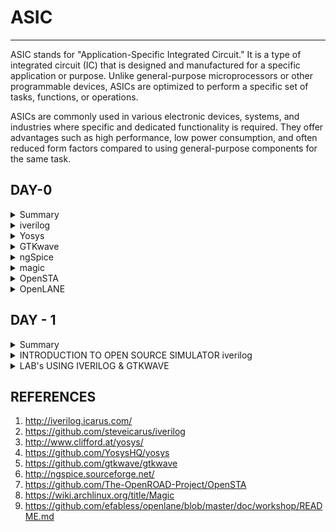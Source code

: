 # ASIC

---
ASIC stands for "Application-Specific Integrated Circuit." It is a type of integrated circuit (IC) that is designed and manufactured for a specific application or purpose. Unlike general-purpose microprocessors or other programmable devices, ASICs are optimized to perform a specific set of tasks, functions, or operations.

ASICs are commonly used in various electronic devices, systems, and industries where specific and dedicated functionality is required. They offer advantages such as high performance, low power consumption, and often reduced form factors compared to using general-purpose components for the same task.

## DAY-0
<details>
 <summary> Summary</summary>

 ---
 For this course there will be various tools required that can be downloaded using the commands given below in LINUX (UBUNTU).
  </details>
<details>
  <summary>iverilog</summary>

 ---
IVERilog (Icarus Verilog) is an open-source hardware description language (HDL) simulator. It is used for designing and testing digital circuits using hardware description languages such as Verilog. Verilog is a hardware description language used to model and simulate digital circuits, particularly in the field of digital design and electronic engineering. Steps to install iverilog are given below ;

  ```
sudo apt-get install iverilog

  ```
Results-->

---

![Screenshot from 2023-07-31 10-44-58](https://github.com/akul-star/ASIC/assets/75561390/359628ab-fb18-4272-8d09-a19abffc4199)


</details>

<details>
  <summary>Yosys</summary>

 ---
Yosys is an open-source framework for Verilog RTL (Register Transfer Level) synthesis. RTL synthesis is the process of transforming a high-level hardware description (typically written in a hardware description language like Verilog) into a lower-level representation that can be used to implement the design on hardware devices such as FPGAs (Field-Programmable Gate Arrays) or ASICs (Application-Specific Integrated Circuits).

Yosys provides a suite of tools that enable the synthesis and optimization of digital designs. Some of the key features and functionalities of Yosys include:

1. **RTL Synthesis:** Yosys takes Verilog input files describing digital designs and synthesizes them into a gate-level netlist, which represents the logical connections 
   and components of the design.
   
2. **Logic Optimization:** Yosys performs various optimizations on the design, such as technology mapping, logic minimization, and resource sharing, to produce a more 
   efficient and compact representation.

3. **Technology Mapping:** Yosys maps the logical components of the design to the specific cells or resources available in a target FPGA or ASIC technology library.

4. **Hierarchical Design:** Yosys supports hierarchical design, allowing for the synthesis of complex designs composed of multiple modules or sub-modules.

5. **Scripting and Automation:** Yosys can be controlled through scripts, which enables designers to automate the synthesis process and customize optimization steps.

6. **Open Source and Community-Driven:** Yosys is an open-source project with an active community of developers and users who contribute to its development and improvement.

Yosys is particularly popular in the field of digital design and electronic engineering, especially among FPGA and ASIC designers. It provides an alternative to proprietary synthesis tools and allows designers to have more control and transparency over the synthesis process.

To use Yosys, you typically write Verilog code to describe your digital design, use Yosys's command-line interface or scripting capabilities to run the synthesis process, and then generate output files that can be used for further steps in the hardware design flow.

```
$ git clone https://github.com/YosysHQ/yosys.git
$ cd yosys-master 
$ sudo apt install make (If make is not installed please install it) 
$ sudo apt-get install build-essential clang bison flex \
    libreadline-dev gawk tcl-dev libffi-dev git \
    graphviz xdot pkg-config python3 libboost-system-dev \
    libboost-python-dev libboost-filesystem-dev zlib1g-dev
$ make config-gcc
$ make 
$ sudo make install
```
Results -->

---
![Screenshot from 2023-07-31 10-51-37](https://github.com/akul-star/ASIC/assets/75561390/6a941985-55f7-436d-b96c-30883cbe1ebf)

Success

</details>

<details>

  <summary>GTKwave</summary>

 ---
GTKWave is an open-source waveform viewer used to visualize and analyze the simulation results of digital circuits. It is often used in conjunction with digital design and hardware description languages (HDLs) like Verilog or VHDL to visualize the behavior of digital signals over time. GTKWave provides a graphical representation of simulation waveforms, making it easier to debug and analyze the functionality of digital designs.

Key features of GTKWave include:

1. **Waveform Visualization:** GTKWave displays waveforms showing the behavior of digital signals over time, making it easier to identify signal transitions, timing 
   relationships, and other characteristics.

2. **Hierarchical Display:** It supports hierarchical display of waveforms, allowing you to expand and collapse hierarchical blocks to focus on specific parts of the 
    design.

3. **Zooming and Navigation:** You can zoom in and out on specific parts of the waveform and navigate through different parts of the simulation.

4. **Signal Highlighting:** GTKWave allows you to highlight and annotate specific signal transitions for easier analysis.

5. **Cross-Probing:** It supports cross-probing between source code and waveforms, enabling you to trace signals back to their corresponding locations in the design source 
   code.
   
6. **Support for Various File Formats:** GTKWave can read simulation output files in different formats, including VCD (Value Change Dump), FST (Fast Signal Trace), and 
   others.   
  

  ```
Steps to install gtkwave
sudo apt update
sudo apt install gtkwave
 ```
Results --->  

---

 ![Screenshot from 2023-07-31 11-13-17](https://github.com/akul-star/ASIC/assets/75561390/7a69c7e6-442e-4514-ad08-2d84bd9ec26b)

 Success
</details>

<details>
  <summary>ngSpice</summary>
  
  ---
  NGSPICE is an open-source mixed-level/mixed-signal electronic circuit simulator. It is used for simulating and analyzing the behavior of analog, digital, and mixed-signal circuits. NGSPICE allows engineers, researchers, and students to model and test electronic circuits before physical implementation, aiding in design verification, testing, and optimization.

Key features of NGSPICE include:
1. **Circuit Simulation:** NGSPICE can simulate various types of electronic circuits, including analog, digital, and mixed-signal designs.

2. **Component Models:** It supports a wide range of built-in models for electronic components such as resistors, capacitors, inductors, transistors, diodes, and 
    operational amplifiers.

3. **Interactive and Batch Modes:** NGSPICE can be used in both interactive mode (command-line interface) and batch mode (running scripts).

4. **Transient Analysis:** NGSPICE can perform transient analysis, which simulates circuit behavior over time, showing signal waveforms and dynamic responses.

6. **AC and DC Analysis:** It supports AC analysis (frequency domain) and DC analysis (steady-state behavior).

7. **Monte Carlo Analysis:** NGSPICE can perform Monte Carlo analysis to account for component tolerances and variations.

8. **Parameter Sweeps:** It allows for parameter sweeps to analyze circuit behavior under varying conditions.
  ```
After downloading the tarball from https://sourceforge.net/projects/ngspice/files/ to a local directory, unpack it using:
$ tar -zxvf ngspice-37.tar.gz
$ cd ngspice-37
$ mkdir release
$ cd release
$ ../configure  --with-x --with-readline=yes --disable-debug
$ make
$ sudo make install

  ```
RESULTS --->
---
  ![Screenshot from 2023-07-31 11-21-50](https://github.com/akul-star/ASIC/assets/75561390/5001e4cd-b6a1-494b-8c9a-91042359996a)
  
  Success
</details>

<details>
  <summary>magic</summary>

***  
"Magic" refers to a popular open-source layout tool used for physical design and layout of integrated circuits. Magic is primarily used for designing layouts of digital and analog integrated circuits at the transistor level, which includes placing and routing of individual transistors and components.

Magic provides a platform for designing and verifying the physical representation of digital circuits before they are fabricated. It allows designers to visualize, edit, and manipulate various layout aspects, including transistor placement, interconnect routing, metal layers, vias, and more. The tool is especially useful for custom IC design and is often employed in academic and research settings.

Magic is often used in conjunction with other tools in the IC design flow to ensure that the layout meets certain design rules, constraints, and performance requirements.

```
$   sudo apt-get install m4
$   sudo apt-get install tcsh
$   sudo apt-get install csh
$   sudo apt-get install libx11-dev
$   sudo apt-get install tcl-dev tk-dev
$   sudo apt-get install libcairo2-dev
$   sudo apt-get install mesa-common-dev libglu1-mesa-dev
$   sudo apt-get install libncurses-dev
git clone https://github.com/RTimothyEdwards/magic
cd magic
./configure
make
make install

```
Results --->

***
![Screenshot from 2023-07-31 11-28-33](https://github.com/akul-star/ASIC/assets/75561390/9ca6cf83-181f-4f0d-a162-f88aba0b6ca5)

Success.

</details>

<details>
  <summary>OpenSTA</summary>
  
  ***
  OPENSTA, or Open Source Static Timing Analysis, is an open-source software tool used in the field of VLSI (Very Large Scale Integration) design for performing static timing analysis. Static timing analysis is a crucial step in digital design where the timing behavior of a digital circuit is analyzed to ensure that the circuit meets its performance requirements, such as setup and hold times, clock skew, and overall timing constraints.

OPENSTA is designed to analyze the timing characteristics of a digital circuit's design, helping designers identify potential timing violations, optimize the circuit's performance, and ensure that the design meets its timing goals. Static timing analysis plays a key role in verifying the correct functionality and performance of digital designs before they are fabricated. I installed and built OpenSTA (including the needed packages) using the following commands:
  ```
sudo apt-get install cmake clang gcctcl swig bison flex
git clone https://github.com/The-OpenROAD-Project/OpenSTA.git
cd OpenSTA
mkdir build
cd build
cmake ..
make
```
Below is the screenshot showing sucessful installation:
![OpenSTA](https://github.com/akul-star/ASIC/assets/75561390/e040b4ad-3704-4eb6-a2a1-66cb3050493d)

Success

</details>

<details>
  <summary>OpenLANE</summary>
  
---  
OpenLANE is an open-source ASIC (Application-Specific Integrated Circuit) design flow and methodology that aims to automate and streamline various steps of the digital chip design process. It is a complete RTL-to-GDSII (Register Transfer Level to GDSII layout) flow that encompasses various stages of design, including synthesis, floorplanning, placement, routing, and final layout generation. OpenLANE is designed to make ASIC design more accessible, efficient, and collaborative.

Key features and components of OpenLANE include:
RTL-to-GDSII Flow: OpenLANE provides an integrated, end-to-end design flow, starting from RTL code and resulting in a manufacturable GDSII layout.

1. **Automated Design Steps:** It automates many design steps, including synthesis, floorplanning, placement, clock tree synthesis, routing, and other optimizations.

2. **Open-Source Tools:** OpenLANE leverages various open-source tools, such as Yosys for synthesis, ABC for technology mapping, and OpenROAD tools for physical design.

3. **Customizable:** Designers can customize the flow, parameters, and options to suit their specific design requirements and constraints.

4. **Digital ASICs:** OpenLANE is focused on digital ASIC design, making it suitable for complex digital chip designs.

OpenLANE is part of the larger open-source hardware design ecosystem and aims to promote collaboration, knowledge sharing, and accessibility in the field of ASIC design.
  ```
sudo apt-get update
sudo apt-get upgrade
sudo apt install -y build-essential python3 python3-venv python3-pip make git

sudo apt install apt-transport-https ca-certificates curl software-properties-common
curl -fsSL https://download.docker.com/linux/ubuntu/gpg | sudo gpg --dearmor -o /usr/share/keyrings/docker-archive-keyring.gpg

echo "deb [arch=amd64 signed-by=/usr/share/keyrings/docker-archive-keyring.gpg] https://download.docker.com/linux/ubuntu $(lsb_release -cs) stable" | sudo tee /etc/apt/sources.list.d/docker.list > /dev/null

sudo apt update

sudo apt install docker-ce docker-ce-cli containerd.io

sudo docker run hello-world

sudo groupadd docker
sudo usermod -aG docker $USER
sudo reboot 

# After reboot
docker run hello-world

```
Below is the screenshot showing sucessful installation:


Success
</details>

## DAY - 1
<details>
 <summary> Summary</summary>
---
  </details>

<details>
 <summary> INTRODUCTION TO OPEN SOURCE SIMULATOR iverilog</summary>
 
 ---
**SIMULATOR:**  A simulator is a tool used to verify the design written in HDL and to convert it into RTL design. The simulator we are going to use in this course is iverilog.

**DESIGN:** Designing a circuit "by design" refers to creating a circuit based on a specific set of requirements or specifications. This process involves using a Hardware Description Language (HDL) like Verilog or VHDL to describe the behavior and structure of the circuit. We will later be taking an example of designing a 2x1 multiplexer (mux) using an HDL.

**TEST BENCH:** Test bench is a code necessarily written in an HDL language and is used to create set of inputs or stimulus to check whether the code written to design the required specifications is correct or not by observing the output given due to the test bench. 


In summary, a test bench is a critical component of the digital design and verification process. It ensures that the design meets its intended functionality and behaves correctly across a wide range of scenarios. By using an HDL to describe both the design and the test bench, you can systematically verify the correctness of your digital circuit before moving on to physical implementation.

**SIMULATOR WORKING**
====================

Simulators are a crucial part of the VLSI design and verification process, allowing designers to test and validate their designs before actual fabrication. Basically a simulator requires two things. First is the design written according to the required specifications and the test bench to verify the design written in HDL. Simulator requires change in input, then only it will give an output to be observed. If there is no change in input. the output in obviously never given by the simulator.

---
![Screenshot from 2023-08-09 17-43-08](https://github.com/akul-star/ASIC/assets/75561390/d1d37995-c3c6-4fd1-8b3c-8c3bcce1899b)

---
Now that we have design as well as the test bench, we cab use iverilog (icarus verilog) to compile the two files and give an outout in form of a VCD file or a Valur Change Dump file which is only given as output if change in input is given to the simulator. This VCD (Value Change Dump) file is a standard file format used in digital simulation to capture and store the changes in signal values over time during a simulation run. This VCD file can be converted to waveforms using gtkWAVE that we installed already.

---
![2](https://github.com/akul-star/ASIC/assets/75561390/464a762c-1004-4233-aca8-5721d98ce77a)

  </details>

<details>
 <summary> LAB's USING IVERILOG & GTKWAVE </summary>
 
 **GIT CLONING**
 ===============

 
 1. Make a directory using the command given below in the terminal and name it          **VLSI** 

 ```
mkdir VLSI
```

2. Write the command given below to clone the repository from the link given in the command. In Ubuntu (or any other Linux-based system), the git clone command is used to create a copy of a Git repository from a remote source, such as a repository hosted on GitHub, GitLab, or another Git hosting service.

```
git clone https://github.com/kunalg123/sky130RTLDesignAndSynthesisWorkshop

```
When this command is executed, a directory is created named **sky130RTLDesignAndSynthesisWorkshop** inside the VLSI documentary.
Now let us open the git cloned file and explore the different files we have in the folder. From the above screenshot we can tell that we have **my_lib**, **lib**, **DC_Workshop** & **verilogfiles**.

---
![4](https://github.com/akul-star/ASIC/assets/75561390/f4e75920-bb3b-4dbd-b50d-b2d81d183832)

The **lib** file will have **sky130_fd_sc_hd__tt_025C_1v80.lib** which is a standard cell library which we will be using for our synthesis. 

---
![5](https://github.com/akul-star/ASIC/assets/75561390/4bf09347-b90b-416c-a5cc-6dd5d8391d5f)

Apart from **lib** we also have a **my_lib** file inside the folder. This **my_lib** has a file named **sky130_fd_sc_hd.v** which has all the verilog codes of the standard cells like basic gates.

---
![6](https://github.com/akul-star/ASIC/assets/75561390/e2ea7f2e-d4b9-4cfc-9b41-0fc29ef0b614)

Lastly the cloned folder has another file names **verilog_files** which has all our lab experiments and will contain all oyr verilog source files abd test bench files.

---
![7](https://github.com/akul-star/ASIC/assets/75561390/0b657de9-6b9a-4603-be51-8570ac40a984)
 

  </details>



## REFERENCES
 1. http://iverilog.icarus.com/
 2. https://github.com/steveicarus/iverilog
 3. http://www.clifford.at/yosys/
 4. https://github.com/YosysHQ/yosys
 5. https://github.com/gtkwave/gtkwave
 6. http://ngspice.sourceforge.net/
 7. https://github.com/The-OpenROAD-Project/OpenSTA
 8. https://wiki.archlinux.org/title/Magic
 9. https://github.com/efabless/openlane/blob/master/doc/workshop/README.md





